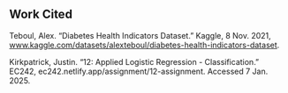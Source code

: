 ## Work Cited

Teboul, Alex. “Diabetes Health Indicators Dataset.” Kaggle, 8 Nov. 2021, www.kaggle.com/datasets/alexteboul/diabetes-health-indicators-dataset.  

Kirkpatrick, Justin. “12: Applied Logistic Regression - Classification.” EC242, ec242.netlify.app/assignment/12-assignment. Accessed 7 Jan. 2025.

